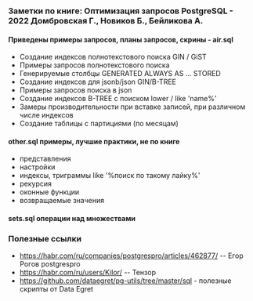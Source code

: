 ### Заметки по книге: Оптимизация запросов PostgreSQL - 2022 Домбровская Г., Новиков Б., Бейликова А.

#### Приведены примеры запросов, планы запросов, скрины - air.sql

- Создание индексов полнотекстового поиска GIN / GiST
- Примеры запросов полнотекстового поиска
- Генерируемые столбцы GENERATED ALWAYS AS ... STORED
- Создание индексов для jsonb/json GIN/B-TREE
- Примеры запросов поиска в json
- Создание индексов B-TREE с поиском lower / like 'name%'
- Замеры производительности при вставке записей, при различном числе индексов 
- Создание таблицы с партициями (по месяцам)

#### other.sql примеры, лучшие практики, не по книге
- представления
- настройки 
- индексы, триграммы like '%поиск по такому лайку%'
- рекурсия
- оконные функции
- возвращаемые значения

#### sets.sql операции над множествами 


### Полезные ссылки 
- https://habr.com/ru/companies/postgrespro/articles/462877/ -- Егор Рогов postgrespro
- https://habr.com/ru/users/Kilor/ -- Тензор
- https://github.com/dataegret/pg-utils/tree/master/sql - полезные скрипты от Data Egret